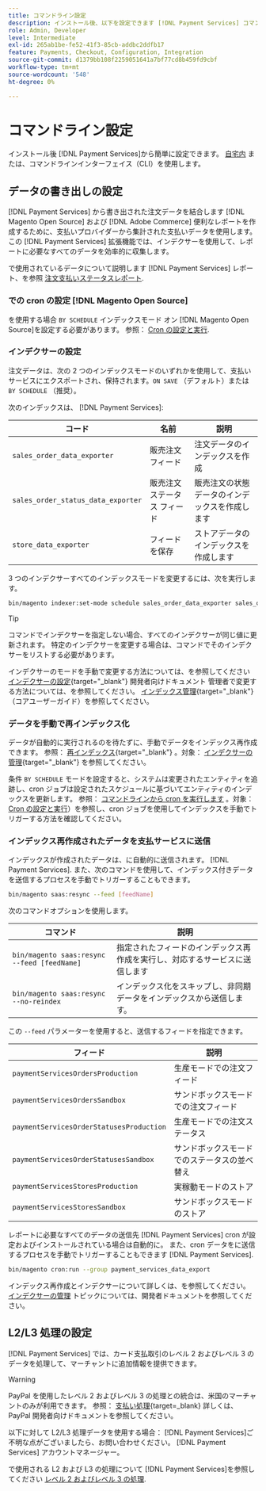 ```yaml
---
title: コマンドライン設定
description: インストール後、以下を設定できます [!DNL Payment Services] コマンドラインインターフェイス（CLI）を使用する。
role: Admin, Developer
level: Intermediate
exl-id: 265ab1be-fe52-41f3-85cb-addbc2ddfb17
feature: Payments, Checkout, Configuration, Integration
source-git-commit: d1379bb108f2259051641a7bf77cd8b459fd9cbf
workflow-type: tm+mt
source-wordcount: '548'
ht-degree: 0%

---
```


# コマンドライン設定

インストール後 [!DNL Payment Services]から簡単に設定できます。 [自宅内](payments-home.md) または、コマンドラインインターフェイス（CLI）を使用します。

## データの書き出しの設定

[!DNL Payment Services] から書き出された注文データを結合します [!DNL Magento Open Source] および [!DNL Adobe Commerce] 便利なレポートを作成するために、支払いプロバイダーから集計された支払いデータを使用します。 この [!DNL Payment Services] 拡張機能では、インデクサーを使用して、レポートに必要なすべてのデータを効率的に収集します。

で使用されているデータについて説明します [!DNL Payment Services] レポート、を参照 [注文支払いステータスレポート](order-payment-status.md#data-used-in-the-report).

### での cron の設定 [!DNL Magento Open Source]

を使用する場合 `BY SCHEDULE` インデックスモード オン [!DNL Magento Open Source]を設定する必要があります。 参照： [Cron の設定と実行](https://devdocs.magento.com/guides/v2.4/config-guide/cli/config-cli-subcommands-cron.html).

### インデクサーの設定

注文データは、次の 2 つのインデックスモードのいずれかを使用して、支払いサービスにエクスポートされ、保持されます。`ON SAVE` （デフォルト）または `BY SCHEDULE` （推奨）。

次のインデックスは、 [!DNL Payment Services]:

| コード | 名前 | 説明 |
|    ---    |  ---  |  ---  |
| `sales_order_data_exporter` | 販売注文フィード | 注文データのインデックスを作成 |
| `sales_order_status_data_exporter` | 販売注文ステータス フィード | 販売注文の状態データのインデックスを作成します |
| `store_data_exporter` | フィードを保存 | ストアデータのインデックスを作成します |

3 つのインデクサーすべてのインデックスモードを変更するには、次を実行します。

```bash
bin/magento indexer:set-mode schedule sales_order_data_exporter sales_order_status_data_exporter store_data_exporter
```

>[!TIP]
>
>コマンドでインデクサーを指定しない場合、すべてのインデクサーが同じ値に更新されます。 特定のインデクサーを変更する場合は、コマンドでそのインデクサーをリストする必要があります。

インデクサーのモードを手動で変更する方法については、を参照してください [インデクサーの設定](https://devdocs.magento.com/guides/v2.4/config-guide/cli/config-cli-subcommands-index.html#configure-indexers){target="_blank"} 開発者向けドキュメント 管理者で変更する方法については、を参照してください。 [インデックス管理](https://docs.magento.com/user-guide/system/index-management.html#change-the-index-mode){target="_blank"} （コアユーザーガイド）を参照してください。

### データを手動で再インデックス化

データが自動的に実行されるのを待たずに、手動でデータをインデックス再作成できます。 参照： [再インデックス](https://devdocs.magento.com/guides/v2.4/config-guide/cli/config-cli-subcommands-index.html#reindex){target="_blank"} 。対象： [インデクサーの管理](https://devdocs.magento.com/guides/v2.4/config-guide/cli/config-cli-subcommands-index.html){target="_blank"} を参照してください。

条件 `BY SCHEDULE` モードを設定すると、システムは変更されたエンティティを追跡し、cron ジョブは設定されたスケジュールに基づいてエンティティのインデックスを更新します。 参照： [コマンドラインから cron を実行します](https://devdocs.magento.com/guides/v2.4/config-guide/cli/config-cli-subcommands-cron.html#config-cli-cron-group-run) 。対象： [Cron の設定と実行](https://devdocs.magento.com/guides/v2.4/config-guide/cli/config-cli-subcommands-cron.html)）を参照し、cron ジョブを使用してインデックスを手動でトリガーする方法を確認してください。

### インデックス再作成されたデータを支払サービスに送信

インデックスが作成されたデータは、に自動的に送信されます。 [!DNL Payment Services]. また、次のコマンドを使用して、インデックス付きデータを送信するプロセスを手動でトリガーすることもできます。

```bash
bin/magento saas:resync --feed [feedName]
```

次のコマンドオプションを使用します。

| コマンド | 説明 |
|  ---  |  ---  |
| `bin/magento saas:resync --feed [feedName]` | 指定されたフィードのインデックス再作成を実行し、対応するサービスに送信します |
| `bin/magento saas:resync --no-reindex` | インデックス化をスキップし、非同期データをインデックスから送信します。 |

この `--feed` パラメーターを使用すると、送信するフィードを指定できます。

| フィード | 説明 |
|  ---  |  ---  |
| `paymentServicesOrdersProduction` | 生産モードでの注文フィード |
| `paymentServicesOrdersSandbox` | サンドボックスモードでの注文フィード |
| `paymentServicesOrderStatusesProduction` | 生産モードでの注文ステータス |
| `paymentServicesOrderStatusesSandbox` | サンドボックスモードでのステータスの並べ替え |
| `paymentServicesStoresProduction` | 実稼動モードのストア |
| `paymentServicesStoresSandbox` | サンドボックスモードのストア |

レポートに必要なすべてのデータの送信先 [!DNL Payment Services] cron が設定およびインストールされている場合は自動的に。 また、cron データをに送信するプロセスを手動でトリガーすることもできます [!DNL Payment Services].

```bash
bin/magento cron:run --group payment_services_data_export
```

インデックス再作成とインデクサーについて詳しくは、を参照してください。 [インデクサーの管理](https://devdocs.magento.com/guides/v2.4/config-guide/cli/config-cli-subcommands-index.html) トピックについては、開発者ドキュメントを参照してください。

## L2/L3 処理の設定

[!DNL Payment Services] では、カード支払取引のレベル 2 およびレベル 3 のデータを処理して、マーチャントに追加情報を提供できます。

>[!WARNING]
>
> PayPal を使用したレベル 2 およびレベル 3 の処理との統合は、米国のマーチャントのみが利用できます。 参照： [支払い処理](https://developer.paypal.com/docs/checkout/advanced/processing/){target=_blank} 詳しくは、PayPal 開発者向けドキュメントを参照してください。

以下に対して L2/L3 処理データを使用する場合： [!DNL Payment Services]ご不明な点がございましたら、お問い合わせください。 [!DNL Payment Services] アカウントマネージャー。

で使用される L2 および L3 の処理について [!DNL Payment Services]を参照してください [レベル 2 およびレベル 3 の処理](levels-card-payment-transactions.md).
